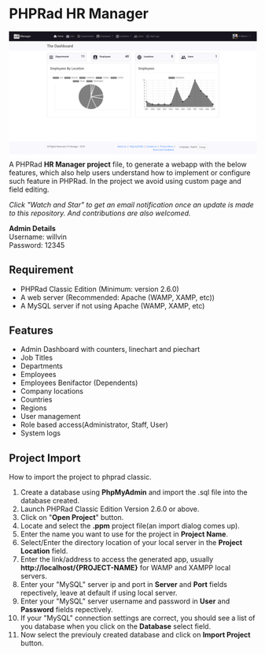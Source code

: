 # PHPRad HR Manager
![Screenshot of Dashboad](Screenshot(Dashboard).png)
A PHPRad <b>HR Manager project</b> file, to generate a webapp with the below features, which also help users understand how to implement or configure such feature in PHPRad. In the project we avoid using custom page and field editing.

*Click "Watch and Star" to get an email notification once an update is made to this repository. And contributions are also welcomed.*

<b>Admin Details</b><br>
Username: willvin<br>
Password: 12345

## Requirement
- PHPRad Classic Edition (Minimum: version 2.6.0)
- A web server (Recommended: Apache (WAMP, XAMP, etc))
- A MySQL server if not using Apache (WAMP, XAMP, etc)

## Features
- Admin Dashboard with counters, linechart and piechart
- Job Titles
- Departments
- Employees
- Employees Benifactor (Dependents)
- Company locations
- Countries
- Regions
- User management
- Role based access(Administrator, Staff, User)
- System logs

## Project Import
How to import the project to phprad classic.
1. Create a database using <b>PhpMyAdmin</b> and import the .sql file into the database created.
2. Launch PHPRad Classic Edition Version 2.6.0 or above.
3. Click on "<b>Open Project</b>" button.
4. Locate and select the <b>.ppm</b> project file(an import dialog comes up).
5. Enter the name you want to use for the project in <b>Project Name</b>.
6. Select/Enter the directory location of your local server in the <b>Project Location</b> field.
7. Enter the link/address to access the generated app, usually <b>http://localhost/{PROJECT-NAME}</b> for WAMP and XAMPP local servers.
8. Enter your "MySQL" server ip and port in <b>Server</b> and <b>Port</b> fields repectively, leave at default if using local server.
9. Enter your "MySQL" server username and password in <b>User</b> and <b>Password</b> fields repectively.
10. If your "MySQL" connection settings are correct, you should see a list of you database when you click on the <b>Database</b> select field.
11. Now select the previouly created database and click on <b>Import Project</b> button.

